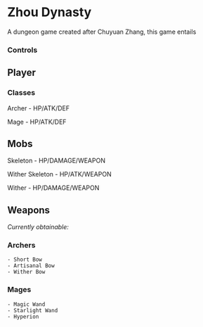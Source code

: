 # Zhou Dynasty
A dungeon game created after Chuyuan Zhang, this game entails  

### Controls

## Player
### Classes
Archer - HP/ATK/DEF

Mage - HP/ATK/DEF
## Mobs

Skeleton - HP/DAMAGE/WEAPON

Wither Skeleton - HP/ATK/WEAPON

Wither - HP/DAMAGE/WEAPON

## Weapons
_Currently obtainable:_

### **Archers**
```
- Short Bow 
- Artisanal Bow 
- Wither Bow
```
### **Mages**
```
- Magic Wand
- Starlight Wand
- Hyperion
```
